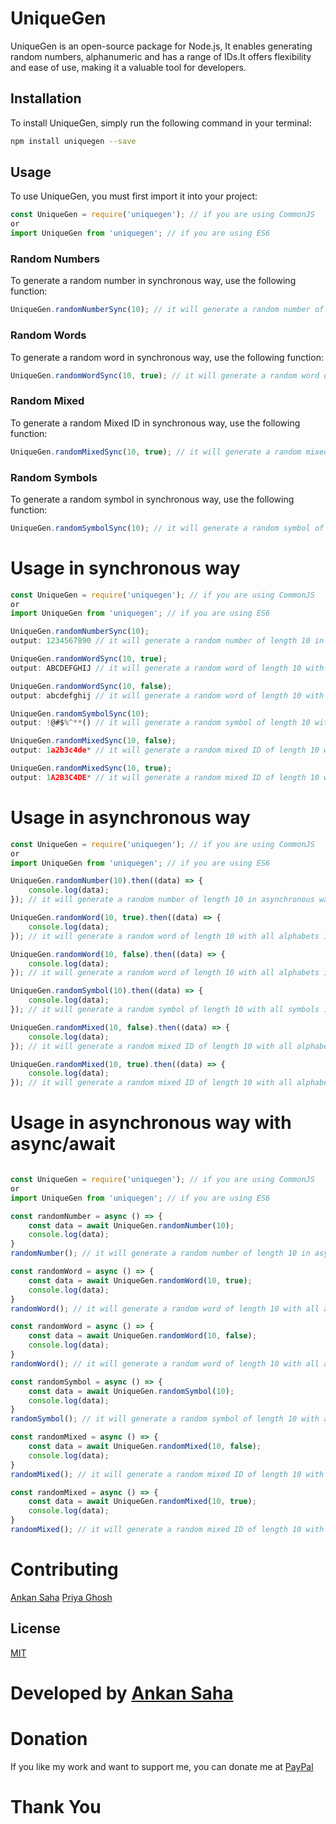# UniqueGen
UniqueGen is an open-source package for Node.js, It enables generating random numbers, alphanumeric and has a range of IDs.It offers flexibility and ease of use, making it a valuable tool for developers.

## Installation
To install UniqueGen, simply run the following command in your terminal:
```bash
npm install uniquegen --save
```

## Usage
To use UniqueGen, you must first import it into your project:
```javascript
const UniqueGen = require('uniquegen'); // if you are using CommonJS
or
import UniqueGen from 'uniquegen'; // if you are using ES6
```

### Random Numbers
To generate a random number in synchronous way, use the following function:
```javascript first paramenter is the  length of the Number you want to generate
UniqueGen.randomNumberSync(10); // it will generate a random number of length 10 in syncronous way
```

### Random Words
To generate a random word in synchronous way, use the following function:
```javascript first paramenter is the  length of the Word you want to generate & second parameter is All Alpha Caps or not (boolean)
UniqueGen.randomWordSync(10, true); // it will generate a random word of length 10 with all alphabets in caps because second parameter is true if false then it will generate a random word of length 10 with all alphabets in small in syncronous way

```
### Random Mixed
To generate a random Mixed ID in synchronous way, use the following function:
```javascript first paramenter is the  length of the Word you want to generate & second parameter is All Alpha is Caps or not (boolean)
UniqueGen.randomMixedSync(10, true); // it will generate a random mixed ID of length 10 with all alphabets in caps because second parameter is true if false then it will generate a random mixed ID of length 10 with all alphabets in small in syncronous way

```
### Random Symbols
To generate a random symbol in synchronous way, use the following function:
```javascript first paramenter is the  length of the Symbol you want to generate
UniqueGen.randomSymbolSync(10); // it will generate a random symbol of length 10 with all symbols in syncronous way

```
# Usage in synchronous way
```javascript first paramenter is the  length of ID you want to generate
const UniqueGen = require('uniquegen'); // if you are using CommonJS
or
import UniqueGen from 'uniquegen'; // if you are using ES6

UniqueGen.randomNumberSync(10);
output: 1234567890 // it will generate a random number of length 10 in syncronous way

UniqueGen.randomWordSync(10, true);
output: ABCDEFGHIJ // it will generate a random word of length 10 with all alphabets in caps in syncronous way

UniqueGen.randomWordSync(10, false);
output: abcdefghij // it will generate a random word of length 10 with all alphabets in small in syncronous way

UniqueGen.randomSymbolSync(10);
output: !@#$%^**() // it will generate a random symbol of length 10 with all symbols in syncronous way

UniqueGen.randomMixedSync(10, false);
output: 1a2b3c4de* // it will generate a random mixed ID of length 10 with all alphabets in small in syncronous way

UniqueGen.randomMixedSync(10, true);
output: 1A2B3C4DE* // it will generate a random mixed ID of length 10 with all alphabets in caps in syncronous way

```
# Usage in asynchronous way
```javascript first paramenter is the  length of ID you want to generate
const UniqueGen = require('uniquegen'); // if you are using CommonJS
or
import UniqueGen from 'uniquegen'; // if you are using ES6

UniqueGen.randomNumber(10).then((data) => {
    console.log(data);
}); // it will generate a random number of length 10 in asynchronous way

UniqueGen.randomWord(10, true).then((data) => {
    console.log(data);
}); // it will generate a random word of length 10 with all alphabets in caps in asynchronous way

UniqueGen.randomWord(10, false).then((data) => {
    console.log(data);
}); // it will generate a random word of length 10 with all alphabets in small in asynchronous way

UniqueGen.randomSymbol(10).then((data) => {
    console.log(data);
}); // it will generate a random symbol of length 10 with all symbols in asynchronous way

UniqueGen.randomMixed(10, false).then((data) => {
    console.log(data);
}); // it will generate a random mixed ID of length 10 with all alphabets in small in asynchronous way

UniqueGen.randomMixed(10, true).then((data) => {
    console.log(data);
}); // it will generate a random mixed ID of length 10 with all alphabets in caps in asynchronous way

```

# Usage in asynchronous way with async/await
```javascript first paramenter is the  length of ID you want to generate

const UniqueGen = require('uniquegen'); // if you are using CommonJS
or
import UniqueGen from 'uniquegen'; // if you are using ES6

const randomNumber = async () => {
    const data = await UniqueGen.randomNumber(10);
    console.log(data);
}
randomNumber(); // it will generate a random number of length 10 in asynchronous way

const randomWord = async () => {
    const data = await UniqueGen.randomWord(10, true);
    console.log(data);
}
randomWord(); // it will generate a random word of length 10 with all alphabets in caps in asynchronous way

const randomWord = async () => {
    const data = await UniqueGen.randomWord(10, false);
    console.log(data);
}
randomWord(); // it will generate a random word of length 10 with all alphabets in small in asynchronous way

const randomSymbol = async () => {
    const data = await UniqueGen.randomSymbol(10);
    console.log(data);
}
randomSymbol(); // it will generate a random symbol of length 10 with all symbols in asynchronous way

const randomMixed = async () => {
    const data = await UniqueGen.randomMixed(10, false);
    console.log(data);
}
randomMixed(); // it will generate a random mixed ID of length 10 with all alphabets in small in asynchronous way

const randomMixed = async () => {
    const data = await UniqueGen.randomMixed(10, true);
    console.log(data);
}
randomMixed(); // it will generate a random mixed ID of length 10 with all alphabets in caps in asynchronous way

```
# Contributing
[Ankan Saha]("github.com/AnkanSaha")
[Priya Ghosh]("https://www.npmjs.com/~priya_ghosh")

## License
[MIT](https://choosealicense.com/licenses/mit/)

# Developed by [Ankan Saha]("github.com/AnkanSaha")

# Donation
If you like my work and want to support me, you can donate me at [PayPal](https://paypal.me/ANKAN2003)

# Thank You
